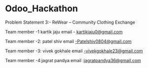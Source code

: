 # Odoo_Hackathon
Problem Statement 3:- ReWear – Community Clothing Exchange

Team member -1 kartik jaju 
email - kartikjaju0@gmail.com

Team member -2: patel shiv 
email -Patelshiv0804@gmail.com

Team member -3: vivek gokhale
email -vivekgokhale23@gmail.com

Team member -4:jagrat pandya
email :jagratpandya36@gmail.com

